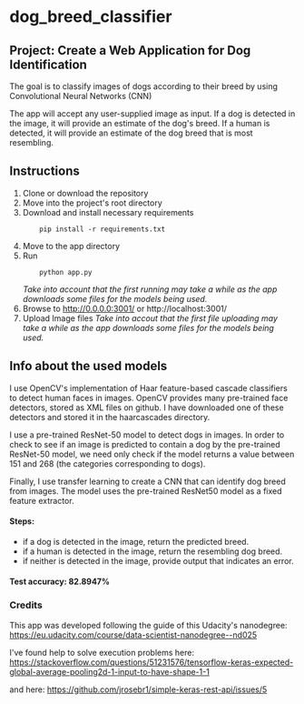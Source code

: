 # dog_breed_classifier

## Project: Create a Web Application for Dog Identification 

The goal is to classify images of dogs according to their breed by using Convolutional Neural Networks (CNN)

The app will accept any user-supplied image as input. If a dog is detected in the image, it will provide an estimate of the dog's breed. If a human is detected, it will provide an estimate of the dog breed that is most resembling. 

## Instructions
1. Clone or download the repository
2. Move into the project's root directory
3. Download and install necessary requirements
	```
		pip install -r requirements.txt
	```
4. Move to the app directory
5. Run
	```
		python app.py
	```
    *Take into account that the first running may take a while as the app downloads some files for the models being used.*
6. Browse to http://0.0.0.0:3001/ or http://localhost:3001/
7. Upload Image files
    *Take into accout that the first file uploading may take a while as the app downloads some files for the models being used.*

## Info about the used models
I use OpenCV's implementation of Haar feature-based cascade classifiers to detect human faces in images. OpenCV provides many pre-trained face detectors, stored as XML files on github. I have downloaded one of these detectors and stored it in the haarcascades directory.

I use a pre-trained ResNet-50 model to detect dogs in images. In order to check to see if an image is predicted to contain a dog by the pre-trained ResNet-50 model, we need only check if the model returns a value between 151 and 268 (the categories corresponding to dogs).

Finally, I use transfer learning to create a CNN that can identify dog breed from images. The model uses the pre-trained ResNet50 model as a fixed feature extractor.

#### Steps:
* if a dog is detected in the image, return the predicted breed.
* if a human is detected in the image, return the resembling dog breed.
* if neither is detected in the image, provide output that indicates an error.

#### Test accuracy: 82.8947%

### Credits
This app was developed following the guide of this Udacity's nanodegree: https://eu.udacity.com/course/data-scientist-nanodegree--nd025

I've found help to solve execution problems here: https://stackoverflow.com/questions/51231576/tensorflow-keras-expected-global-average-pooling2d-1-input-to-have-shape-1-1

and here: https://github.com/jrosebr1/simple-keras-rest-api/issues/5



[image1]: ./images/Screenshot_1.png "Sample Output"
